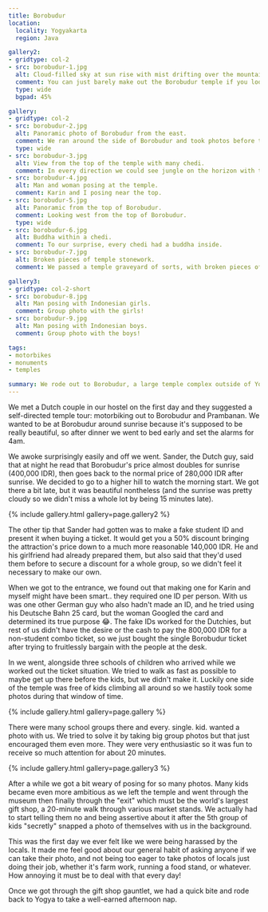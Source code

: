 ```yaml
---
title: Borobudur
location:
  locality: Yogyakarta
  region: Java

gallery2:
- gridtype: col-2
- src: borobudur-1.jpg
  alt: Cloud-filled sky at sun rise with mist drifting over the mountains.
  comment: You can just barely make out the Borobudur temple if you look in the center of the photo.
  type: wide
  bgpad: 45%

gallery:
- gridtype: col-2
- src: borobudur-2.jpg
  alt: Panoramic photo of Borobudur from the east.
  comment: We ran around the side of Borobudur and took photos before the swarms of children could make it over there.
  type: wide
- src: borobudur-3.jpg
  alt: View from the top of the temple with many chedi.
  comment: In every direction we could see jungle on the horizon with the chedi poking up in view.
- src: borobudur-4.jpg
  alt: Man and woman posing at the temple.
  comment: Karin and I posing near the top.
- src: borobudur-5.jpg
  alt: Panoramic from the top of Borobudur.
  comment: Looking west from the top of Borobudur.
  type: wide
- src: borobudur-6.jpg
  alt: Buddha within a chedi.
  comment: To our surprise, every chedi had a buddha inside.
- src: borobudur-7.jpg
  alt: Broken pieces of temple stonework.
  comment: We passed a temple graveyard of sorts, with broken pieces of stonework laid in a field.

gallery3:
- gridtype: col-2-short
- src: borobudur-8.jpg
  alt: Man posing with Indonesian girls.
  comment: Group photo with the girls!
- src: borobudur-9.jpg
  alt: Man posing with Indonesian boys.
  comment: Group photo with the boys!

tags:
- motorbikes
- monuments
- temples

summary: We rode out to Borobudur, a large temple complex outside of Yogyakarta. It was an impressive area quite different than the other temples we've seen on this trip.
---
```


We met a Dutch couple in our hostel on the first day and they suggested a self-directed temple tour: motorbiking out to Borobudur and Prambanan. We wanted to be at Borobudur around sunrise because it's supposed to be really beautiful, so after dinner we went to bed early and set the alarms for 4am.

We awoke surprisingly easily and off we went. Sander, the Dutch guy, said that at night he read that Borobudur's price almost doubles for sunrise (400,000 IDR), then goes back to the normal price of 280,000 IDR after sunrise. We decided to go to a higher hill to watch the morning start. We got there a bit late, but it was beautiful nontheless (and the sunrise was pretty cloudy so we didn't miss a whole lot by being 15 minutes late).

{% include gallery.html gallery=page.gallery2 %}

The other tip that Sander had gotten was to make a fake student ID and present it when buying a ticket. It would get you a 50% discount bringing the attraction's price down to a much more reasonable 140,000 IDR. He and his girlfriend had already prepared them, but also said that they'd used them before to secure a discount for a whole group, so we didn't feel it necessary to make our own.

When we got to the entrance, we found out that making one for Karin and myself might have been smart.. they required one ID per person. With us was one other German guy who also hadn't made an ID, and he tried using his Deutsche Bahn 25 card, but the woman Googled the card and determined its true purpose 😂. The fake IDs worked for the Dutchies, but rest of us didn't have the desire or the cash to pay the 800,000 IDR for a non-student combo ticket, so we just bought the single Borobudur ticket after trying to fruitlessly bargain with the people at the desk.

In we went, alongside three schools of children who arrived while we worked out the ticket situation. We tried to walk as fast as possible to maybe get up there before the kids, but we didn't make it. Luckily one side of the temple was free of kids climbing all around so we hastily took some photos during that window of time.

{% include gallery.html gallery=page.gallery %}

There were many school groups there and every. single. kid. wanted a photo with us. We tried to solve it by taking big group photos but that just encouraged them even more. They were very enthusiastic so it was fun to receive so much attention for about 20 minutes.

{% include gallery.html gallery=page.gallery3 %}

After a while we got a bit weary of posing for so many photos. Many kids became even more ambitious as we left the temple and went through the museum then finally through the "exit" which must be the world's largest gift shop, a 20-minute walk through various market stands. We actually had to start telling them no and being assertive about it after the 5th group of kids "secretly" snapped a photo of themselves with us in the background.

This was the first day we ever felt like we were being harassed by the locals. It made me feel good about our general habit of asking anyone if we can take their photo, and not being too eager to take photos of locals just doing their job, whether it's farm work, running a food stand, or whatever. How annoying it must be to deal with that every day!

Once we got through the gift shop gauntlet, we had a quick bite and rode back to Yogya to take a well-earned afternoon nap.
